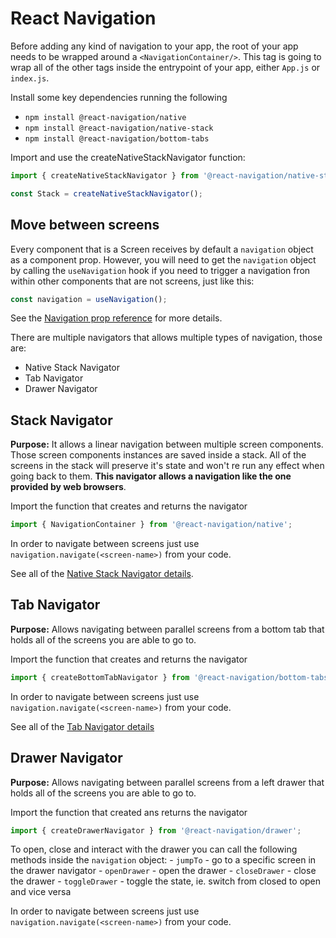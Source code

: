 # React Navigation

Before adding any kind of navigation to your app, the root of your app needs to be wrapped around a `<NavigationContainer/>`. This tag is going to wrap all of the other tags inside the entrypoint of your app, either `App.js` or `index.js`.

Install some key dependencies running the following 
- `npm install @react-navigation/native`
- `npm install @react-navigation/native-stack`
- `npm install @react-navigation/bottom-tabs`

Import and use the createNativeStackNavigator function:
```TypeScript
import { createNativeStackNavigator } from '@react-navigation/native-stack';

const Stack = createNativeStackNavigator();
```

## Move between screens
Every component that is a Screen receives by default a `navigation` object as a component prop. However, you will need to get the `navigation` object by calling the `useNavigation` hook if you need to trigger a navigation fron within other components that are not screens, just like this:
```TypeScript
const navigation = useNavigation();
```

See the [Navigation prop reference](https://reactnavigation.org/docs/navigation-prop/) for more details.

There are multiple navigators that allows multiple types of navigation, those are:
- Native Stack Navigator
- Tab Navigator
- Drawer Navigator

## Stack Navigator

**Purpose:** It allows a linear navigation between multiple screen components. Those screen components instances are saved inside a stack. All of the screens in the stack will preserve it's state and won't re run any effect when going back to them. **This navigator allows a navigation like the one provided by web browsers**.  

Import the function that creates and returns the navigator
```TypeScript
import { NavigationContainer } from '@react-navigation/native';
```

In order to navigate between screens just use `navigation.navigate(<screen-name>)` from your code.

See all of the [Native Stack Navigator details](https://reactnavigation.org/docs/native-stack-navigator).

## Tab Navigator

**Purpose:** Allows navigating between parallel screens from a bottom tab that holds all of the screens you are able to go to.

Import the function that creates and returns the navigator
```TypeScript
import { createBottomTabNavigator } from '@react-navigation/bottom-tabs';
```

In order to navigate between screens just use `navigation.navigate(<screen-name>)` from your code.

See all of the [Tab Navigator details](https://reactnavigation.org/docs/tab-based-navigation)

## Drawer Navigator

**Purpose:** Allows navigating between parallel screens from a left drawer that holds all of the screens you are able to go to.

Import the function that created ans returns the navigator
```TypeScript
import { createDrawerNavigator } from '@react-navigation/drawer';
```

To open, close and interact with the drawer you can call the following methods inside the `navigation` object:
    -   `jumpTo` - go to a specific screen in the drawer navigator
    -   `openDrawer` - open the drawer
    -   `closeDrawer` - close the drawer
    -   `toggleDrawer` - toggle the state, ie. switch from closed to open and vice versa

In order to navigate between screens just use `navigation.navigate(<screen-name>)` from your code.